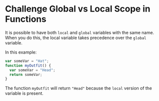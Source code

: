 # Challenge Global vs Local Scope in Functions

It is possible to have both `local` and `global` variables with the same name. When you do this, the local variable takes precedence over the `global` variable.

In this example:

```javascript
var someVar = "Hat";
function myOutfit() {
  var someVar = "Head";
  return someVar;
}
```

The function `myOutfit` will return `"Head"` because the `local` version of the variable is present.
